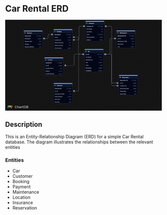 # Car Rental ERD

![Car_Rental_DB](./Car_Rental_DB.png)

## Description
This is an Entity-Relationship Diagram (ERD) for a simple Car Rental database. The diagram illustrates the relationships between the relevant entities

### Entities
- Car
- Customer
- Booking
- Payment
- Maintenance
- Location
- Insurance
- Reservation